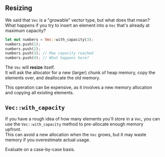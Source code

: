 ## Resizing

We said that `Vec` is a "growable" vector type, but what does that mean?
What happens if you try to insert an element into a `Vec` that's already at maximum capacity?

```rust
let mut numbers = Vec::with_capacity(3);
numbers.push(1);
numbers.push(2);
numbers.push(3); // Max capacity reached
numbers.push(4); // What happens here?
```

The `Vec` will **resize** itself.\
It will ask the allocator for a new (larger) chunk of heap memory, copy the elements over, and deallocate the old memory.

This operation can be expensive, as it involves a new memory allocation and copying all existing elements.

## `Vec::with_capacity`

If you have a rough idea of how many elements you'll store in a `Vec`, you can use the `Vec::with_capacity`
method to pre-allocate enough memory upfront.\
This can avoid a new allocation when the `Vec` grows, but it may waste memory if you overestimate actual usage.

Evaluate on a case-by-case basis.
